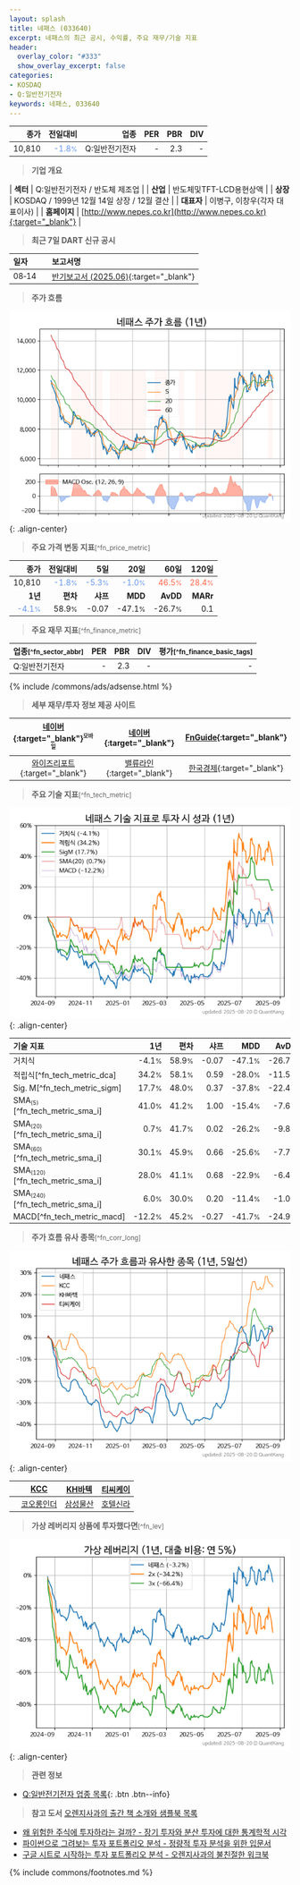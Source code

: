 ```yaml
---
layout: splash
title: 네패스 (033640)
excerpt: 네패스의 최근 공시, 수익률, 주요 재무/기술 지표
header:
  overlay_color: "#333"
  show_overlay_excerpt: false
categories:
- KOSDAQ
- Q:일반전기전자
keywords: 네패스, 033640
---
```


| **종가** | **전일대비** | **업종** | **PER** | **PBR** | **DIV** |
| -------: | -----------: | -------: | ------: | ------: | ------: |
| 10,810 | <span style="color: cornflowerblue">-1.8<small>%</small></span> | Q:일반전기전자 | - | 2.3 | - |

<!-- more -->


> **기업 개요**<a id="company"></a>

| <span style="white-space:nowrap;">**섹터**</span> | Q:일반전기전자 / 반도체 제조업 |
| <span style="white-space:nowrap;">**산업**</span> | 반도체및TFT-LCD용현상액 |
| <span style="white-space:nowrap;">**상장**</span> | KOSDAQ / 1999년 12월 14일 상장 / 12월 결산 |
| <span style="white-space:nowrap;">**대표자**</span> | 이병구, 이창우(각자 대표이사) |
| <span style="white-space:nowrap;">**홈페이지**</span> | [http://www.nepes.co.kr](http://www.nepes.co.kr){:target="_blank"} |


> **최근 7일 DART 신규 공시**<a id="dart"></a>

| **일자** |      | **보고서명** |
| :------- | :--- | :----------- |
| 08&#x2011;14 | | [반기보고서 (2025.06)](https://dart.fss.or.kr/dsaf001/main.do?rcpNo=20250814004201){:target="_blank"} |


> **주가 흐름**<a id="price"></a>

![033640](/stock/images/033640.png){: .align-center}


> **주요 가격 변동 지표**<small>[^fn_price_metric]</small>

| **종가** | **전일대비** | **5일** | **20일** | **60일** | **120일** |
| -------: | -----------: | ------: | -------: | -------: | --------: |
| 10,810 | <span style="color: cornflowerblue">-1.8<small>%</small></span> | <span style="color: cornflowerblue">-5.3<small>%</small></span> | <span style="color: cornflowerblue">-1.0<small>%</small></span> | <span style="color: tomato">46.5<small>%</small></span> | <span style="color: tomato">28.4<small>%</small></span> |
| **1년** | **편차** | **샤프** | **MDD** | **AvDD** | **MARr** |
| <span style="color: cornflowerblue">-4.1<small>%</small></span> | 58.9<small>%</small> | -0.07 | -47.1<small>%</small> | -26.7<small>%</small> | 0.1 |


> **주요 재무 지표**<small>[^fn_finance_metric]</small>

| **업종**<small>[^fn_sector_abbr]</small> | **PER** | **PBR** | **DIV** | **평가**<small>[^fn_finance_basic_tags]</small> |
| :--------------------------------------- | ------: | ------: | ------: | ----------------------------------------------: |
| Q:일반전기전자 | - | 2.3 | - | - |



{% include /commons/ads/adsense.html %}

> **세부 재무/투자 정보 제공 사이트**

| [네이버](https://m.stock.naver.com/domestic/stock/033640/finance/summary){:target="_blank"}<sup><small>모바일</small></sup> | [네이버](https://finance.naver.com/item/coinfo.naver?code=033640){:target="_blank"} | [FnGuide](https://comp.fnguide.com/SVO2/ASP/SVD_Invest.asp?gicode=A033640&MenuYn=Y){:target="_blank"} |
| :---: | :---: | :---: |
| [와이즈리포트](https://comp.wisereport.co.kr/company/c1040001.aspx?cmp_cd=033640){:target="_blank"} | [밸류라인](https://www.valueline.co.kr/finance/summary/033640){:target="_blank"} | [한국경제](https://markets.hankyung.com/stock/033640/financial-summary){:target="_blank"} |


> **주요 기술 지표**<small>[^fn_tech_metric]</small>


![033640](/stock/images/033640_tech.png){: .align-center}

| **기술 지표** | **1년** | **편차** | **샤프** | **MDD** | **AvDD** |
| :------------ | ------: | -----------: | -------: | ------: | -------: |
| 거치식 | -4.1<small>%</small> | 58.9<small>%</small> | -0.07 | -47.1<small>%</small> | -26.7<small>%</small> |
| 적립식[^fn_tech_metric_dca] | 34.2<small>%</small> | 58.1<small>%</small> | 0.59 | -28.0<small>%</small> | -11.5<small>%</small> |
| Sig. M[^fn_tech_metric_sigm] | 17.7<small>%</small> | 48.0<small>%</small> | 0.37 | -37.8<small>%</small> | -22.4<small>%</small> |
| SMA<small><sub>(5)</sub></small>[^fn_tech_metric_sma_i] | 41.0<small>%</small> | 41.2<small>%</small> | 1.00 | -15.4<small>%</small> | -7.6<small>%</small> |
| SMA<small><sub>(20)</sub></small>[^fn_tech_metric_sma_i] | 0.7<small>%</small> | 41.7<small>%</small> | 0.02 | -26.2<small>%</small> | -9.8<small>%</small> |
| SMA<small><sub>(60)</sub></small>[^fn_tech_metric_sma_i] | 30.1<small>%</small> | 45.9<small>%</small> | 0.66 | -25.6<small>%</small> | -7.7<small>%</small> |
| SMA<small><sub>(120)</sub></small>[^fn_tech_metric_sma_i] | 28.0<small>%</small> | 41.1<small>%</small> | 0.68 | -22.9<small>%</small> | -6.4<small>%</small> |
| SMA<small><sub>(240)</sub></small>[^fn_tech_metric_sma_i] | 6.0<small>%</small> | 30.0<small>%</small> | 0.20 | -11.4<small>%</small> | -1.0<small>%</small> |
| MACD[^fn_tech_metric_macd] | -12.2<small>%</small> | 45.2<small>%</small> | -0.27 | -41.7<small>%</small> | -24.9<small>%</small> |


> **주가 흐름 유사 종목**<a id="corr"></a><small>[^fn_corr_long]</small>

![033640](/stock/images/033640_corr.png){: .align-center}

|       | [KCC](/002380/) | [KH바텍](/060720/) | [티씨케이](/064760/) |
| :---: | :------------------------------------: | :------------------------------------: | :------------------------------------: |
|       | [코오롱인더](/120110/) | [삼성물산](/028260/) | [호텔신라](/008770/) |


> **가상 레버리지 상품에 투자했다면**<a id="2x"></a><small>[^fn_lev]</small>

![033640](/stock/images/033640_2x.png){: .align-center}


> **관련 정보**

- [Q:일반전기전자 업종 목록](/stats/sector/kosdaq_업종_일반전기전자_종목/){: .btn .btn--info}

> **참고 도서** [오렌지사과의 출간 책 소개와 샘플북 목록](https://kongdori.tistory.com/691)

- [왜 위험한 주식에 투자하라는 걸까? - 장기 투자와 분산 투자에 대한 통계학적 시각](https://kongdori.tistory.com/421)
- [파이썬으로 그려보는 투자 포트폴리오 분석  - 정량적 투자 분석을 위한 입문서](https://kongdori.tistory.com/643)
- [구글 시트로 시작하는 투자 포트폴리오 분석 - 오렌지사과의 불친절한 워크북](https://kongdori.tistory.com/449)


{% include commons/footnotes.md %}